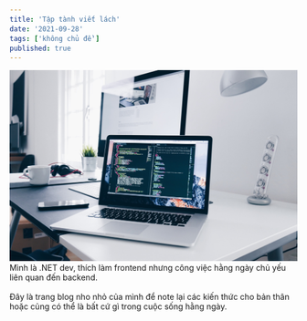 ```yaml
---
title: 'Tập tành viết lách'
date: '2021-09-28'
tags: ['không chủ đề']
published: true
---
```


![Test hinh anh](/images/dev.jpg)
Mình là .NET dev, thích làm frontend nhưng công việc hằng ngày chủ yếu liên quan đến backend. \
\
Đây là trang blog nho nhỏ của mình để note lại các kiến thức cho bản thân hoặc củng có thể là bất cứ gì trong cuộc sống hằng ngày.

